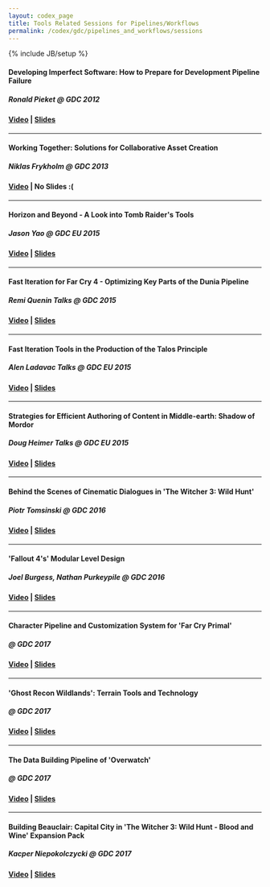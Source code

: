 ```yaml
---
layout: codex_page
title: Tools Related Sessions for Pipelines/Workflows
permalink: /codex/gdc/pipelines_and_workflows/sessions
---
```

{% include JB/setup %}

#### Developing Imperfect Software: How to Prepare for Development Pipeline Failure
##### Ronald Pieket @ GDC 2012
#### [Video](http://www.gdcvault.com/play/1015531/Developing-Imperfect-Software-How-to) | [Slides](http://www.gdcvault.com/play/1015318/Developing-Imperfect-Software-How-to)

----

#### Working Together: Solutions for Collaborative Asset Creation
##### Niklas Frykholm @ GDC 2013
#### [Video](http://www.gdcvault.com/play/1017738/Working-Together-Solutions-for-Collaborative) | No Slides :(

----

#### Horizon and Beyond - A Look into Tomb Raider's Tools
##### Jason Yao @ GDC EU 2015
#### [Video](http://www.gdcvault.com/play/1017917/Horizon-and-Beyond-A-Look) | [Slides](http://www.gdcvault.com/play/1018218/Horizon-and-Beyond-A-Look)

----

#### Fast Iteration for Far Cry 4 - Optimizing Key Parts of the Dunia Pipeline
##### Remi Quenin Talks @ GDC 2015
#### [Video](http://www.gdcvault.com/play/1021975/Fast-Iteration-for-Far-Cry) | [Slides](http://www.gdcvault.com/play/1021976/Fast-Iteration-for-Far-Cry)

----

#### Fast Iteration Tools in the Production of the Talos Principle
##### Alen Ladavac Talks @ GDC EU 2015
#### [Video](http://www.gdcvault.com/play/1022784/Fast-Iteration-Tools-in-the) | [Slides](http://www.gdcvault.com/play/1022916/Fast-Iteration-Tools-in-the)

----

#### Strategies for Efficient Authoring of Content in Middle-earth: Shadow of Mordor
##### Doug Heimer Talks @ GDC EU 2015
#### [Video](http://gdcvault.com/play/1022415/Strategies-for-Efficient-Authoring-of) | [Slides](http://gdcvault.com/play/1022416/Strategies-for-Efficient-Authoring-of)

----

#### Behind the Scenes of Cinematic Dialogues in 'The Witcher 3: Wild Hunt'
##### Piotr Tomsinski @ GDC 2016
#### [Video](http://www.gdcvault.com/play/1023285/Behind-the-Scenes-of-Cinematic) | [Slides](http://www.gdcvault.com/play/1022988/Behind-the-Scenes-of-Cinematic)

----

#### 'Fallout 4's' Modular Level Design
##### Joel Burgess, Nathan Purkeypile @ GDC 2016
#### [Video](http://www.gdcvault.com/play/1023202/-Fallout-4-s-Modular) | [Slides](http://www.gdcvault.com/play/1022930/-Fallout-4-s-Modular)

----

#### Character Pipeline and Customization System for 'Far Cry Primal'
##### @ GDC 2017
#### [Video](http://www.gdcvault.com/play/1024014/Character-Pipeline-and-Customization-System) | [Slides](http://www.gdcvault.com/play/1024578/Character-Pipeline-and-Customization-System)

----

#### 'Ghost Recon Wildlands': Terrain Tools and Technology
##### @ GDC 2017
#### [Video](http://www.gdcvault.com/play/1024029/-Ghost-Recon-Wildlands-Terrain) | [Slides](http://www.gdcvault.com/play/1024708/-Ghost-Recon-Wildlands-Terrain)

----

#### The Data Building Pipeline of 'Overwatch'
##### @ GDC 2017
#### [Video](http://www.gdcvault.com/play/1024019/The-Data-Building-Pipeline-of) | [Slides](http://www.gdcvault.com/play/1024444/The-Data-Building-Pipeline-of)

----

#### Building Beauclair: Capital City in 'The Witcher 3: Wild Hunt - Blood and Wine' Expansion Pack
##### Kacper Niepokolczycki @ GDC 2017
#### [Video](http://www.gdcvault.com/play/1023965/Building-Beauclair-Capital-City-in) | [Slides](http://www.gdcvault.com/play/1024610/Building-Beauclair-Capital-City-in)